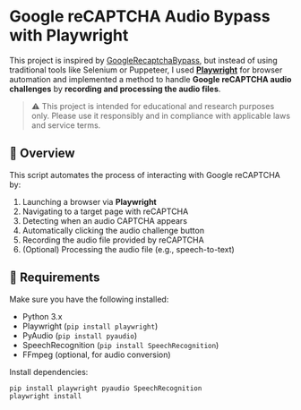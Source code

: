 # Google reCAPTCHA Audio Bypass with Playwright

This project is inspired by [GoogleRecaptchaBypass](https://github.com/sarperavci/GoogleRecaptchaBypass), but instead of using traditional tools like Selenium or Puppeteer, I used **[Playwright](https://playwright.dev/)** for browser automation and implemented a method to handle **Google reCAPTCHA audio challenges** by **recording and processing the audio files**.

> ⚠️ This project is intended for educational and research purposes only. Please use it responsibly and in compliance with applicable laws and service terms.

## 🧠 Overview

This script automates the process of interacting with Google reCAPTCHA by:

1. Launching a browser via **Playwright**
2. Navigating to a target page with reCAPTCHA
3. Detecting when an audio CAPTCHA appears
4. Automatically clicking the audio challenge button
5. Recording the audio file provided by reCAPTCHA
6. (Optional) Processing the audio file (e.g., speech-to-text)

## 🔧 Requirements

Make sure you have the following installed:

- Python 3.x
- Playwright (`pip install playwright`)
- PyAudio (`pip install pyaudio`)
- SpeechRecognition (`pip install SpeechRecognition`)
- FFmpeg (optional, for audio conversion)

Install dependencies:
```bash
pip install playwright pyaudio SpeechRecognition
playwright install
